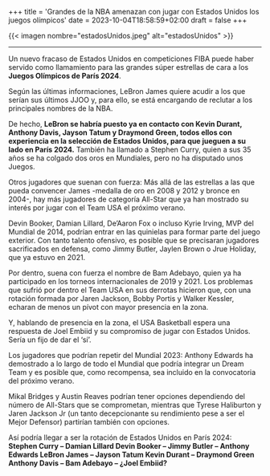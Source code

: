 +++
title = 'Grandes de la NBA amenazan con jugar con Estados Unidos los juegos olímpicos'
date = 2023-10-04T18:58:59+02:00
draft = false
+++

{{< imagen nombre="estadosUnidos.jpeg" alt="estadosUnidos" >}}
***
Un nuevo fracaso de Estados Unidos en competiciones FIBA puede haber servido como llamamiento para las grandes súper estrellas de cara a los **Juegos Olímpicos de París 2024**.

Según las últimas informaciones, LeBron James quiere acudir a los que serían sus últimos JJOO y, para ello, se está encargando de reclutar a los principales nombres de la NBA.

De hecho, **LeBron se habría puesto ya en contacto con Kevin Durant, Anthony Davis, Jayson Tatum y Draymond Green, todos ellos con experiencia en la selección de Estados Unidos, para que jueguen a su lado en París 2024.** También ha llamado a Stephen Curry, quien a sus 35 años se ha colgado dos oros en Mundiales, pero no ha disputado unos Juegos.

Otros jugadores que suenan con fuerza:
Más allá de las estrellas a las que pueda convencer James -medalla de oro en 2008 y 2012 y bronce en 2004-, hay más jugadores de categoría All-Star que ya han mostrado su interés por jugar con el Team USA el próximo verano.

Devin Booker, Damian Lillard, De’Aaron Fox o incluso Kyrie Irving, MVP del Mundial de 2014, podrían entrar en las quinielas para formar parte del juego exterior. Con tanto talento ofensivo, es posible que se precisaran jugadores sacrificados en defensa, como Jimmy Butler, Jaylen Brown o Jrue Holiday, que ya estuvo en 2021.

Por dentro, suena con fuerza el nombre de Bam Adebayo, quien ya ha participado en los torneos internacionales de 2019 y 2021. Los problemas que sufrió por dentro el Team USA en sus derrotas hicieron que, con una rotación formada por Jaren Jackson, Bobby Portis y Walker Kessler, echaran de menos un pívot con mayor presencia en la zona.

Y, hablando de presencia en la zona, el USA Basketball espera una respuesta de Joel Embiid y su compromiso de jugar con Estados Unidos. Sería un fijo de dar el ‘sí’.

Los jugadores que podrían repetir del Mundial 2023:
Anthony Edwards ha demostrado a lo largo de todo el Mundial que podría integrar un Dream Team y es posible que, como recompensa, sea incluido en la convocatoria del próximo verano.

Mikal Bridges y Austin Reaves podrían tener opciones dependiendo del número de All-Stars que se comprometan, mientras que Tyrese Haliburton y Jaren Jackson Jr (un tanto decepcionante su rendimiento pese a ser el Mejor Defensor) partirían también con opciones.

Así podría llegar a ser la rotación de Estados Unidos en París 2024:
**Stephen Curry – Damian Lillard
Devin Booker – Jimmy Butler – Anthony Edwards
LeBron James – Jayson Tatum
Kevin Durant – Draymond Green
Anthony Davis – Bam Adebayo – ¿Joel Embiid?**
